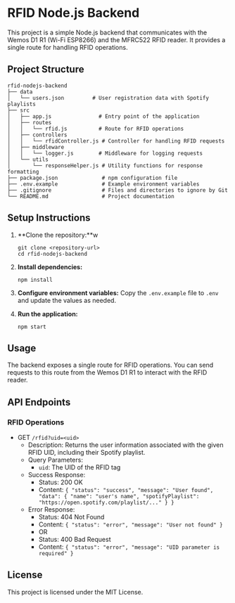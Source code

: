 # RFID Node.js Backend

This project is a simple Node.js backend that communicates with the Wemos D1 R1 (Wi-Fi ESP8266) and the MFRC522 RFID reader. It provides a single route for handling RFID operations.

## Project Structure

```
rfid-nodejs-backend
├── data
│   └── users.json         # User registration data with Spotify playlists
├── src
│   ├── app.js               # Entry point of the application
│   ├── routes
│   │   └── rfid.js          # Route for RFID operations
│   ├── controllers
│   │   └── rfidController.js # Controller for handling RFID requests
│   ├── middleware
│   │   └── logger.js        # Middleware for logging requests
│   └── utils
│       └── responseHelper.js # Utility functions for response formatting
├── package.json              # npm configuration file
├── .env.example              # Example environment variables
├── .gitignore                # Files and directories to ignore by Git
└── README.md                 # Project documentation
```

## Setup Instructions

1. **Clone the repository:**w

   ```
   git clone <repository-url>
   cd rfid-nodejs-backend
   ```

2. **Install dependencies:**

   ```
   npm install
   ```

3. **Configure environment variables:**
   Copy the `.env.example` file to `.env` and update the values as needed.

4. **Run the application:**
   ```
   npm start
   ```

## Usage

The backend exposes a single route for RFID operations. You can send requests to this route from the Wemos D1 R1 to interact with the RFID reader.

## API Endpoints

### RFID Operations

- GET `/rfid?uid=<uid>`
  - Description: Returns the user information associated with the given RFID UID, including their Spotify playlist.
  - Query Parameters:
    - `uid`: The UID of the RFID tag
  - Success Response:
    - Status: 200 OK
    - Content: `{ "status": "success", "message": "User found", "data": { "name": "user's name", "spotifyPlaylist": "https://open.spotify.com/playlist/..." } }`
  - Error Response:
    - Status: 404 Not Found
    - Content: `{ "status": "error", "message": "User not found" }`
    - OR
    - Status: 400 Bad Request
    - Content: `{ "status": "error", "message": "UID parameter is required" }`

## License

This project is licensed under the MIT License.
